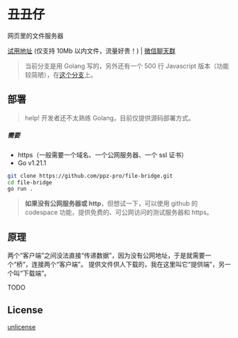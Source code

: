 # 丑丑仔
网页里的文件服务器

[试用地址](https://bridge.ppz.我爱你/) (仅支持 10Mb 以内文件，流量好贵！) | [微信聊天群](https://ppz-pro.github.io/.github/)

> 当前分支是用 Golang 写的，另外还有一个 500 行 Javascript 版本（功能较简陋），在[这个分支](https://github.com/ppz-pro/file-bridge/tree/500.js)上。

## 部署
> help! 开发者还不太熟练 Golang，目前仅提供源码部署方式。

##### 需要
+ https（一般需要一个域名、一个公网服务器、一个 ssl 证书）
+ Go v1.21.1

``` bash
git clone https://github.com/ppz-pro/file-bridge.git
cd file-bridge
go run .
```

> **如果没有公网服务器或 http**，但想试一下，可以使用 github 的 codespace 功能，提供免费的、可公网访问的测试服务器和 https。

## 原理
两个“客户端”之间没法直接“传递数据”，因为没有公网地址，于是就需要一个“桥”，连接两个“客户端”。
提供文件供人下载的，我在这里叫它“提供端”，另一个叫“下载端”。

TODO

## License
[unlicense](https://unlicense.org)

